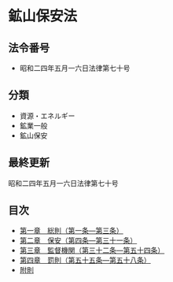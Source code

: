 # 鉱山保安法

## 法令番号

- 昭和二四年五月一六日法律第七十号

## 分類

- 資源・エネルギー
- 鉱業一般
- 鉱山保安

## 最終更新

昭和二四年五月一六日法律第七十号

## 目次

- [第一章　総則（第一条―第三条）](/chapter1.md#第一章総則)
- [第二章　保安（第四条―第三十一条）](/chapter2.md#第二章保安)
- [第三章　監督機関（第三十二条―第五十四条）](/chapter3.md#第三章監督機関)
- [第四章　罰則（第五十五条―第五十八条）](/chapter4.md#第四章罰則)
- [附則](/supplementary_provision.md#附則昭和二四年五月一六日法律第七十号)

